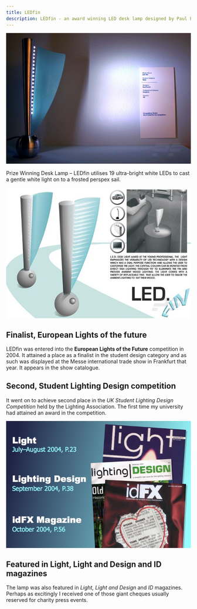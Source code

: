 ```yaml
---
title: LEDfin
description: LEDfin - an award winning LED desk lamp designed by Paul Foster. Finalist European Lights of the future, 2nd Lighting Association Student Lighting Design competition
---
```

![LEDfin on display European Lights of the Future exhibition](/assets/images/ledfin.jpg)

Prize Winning Desk Lamp – LEDfin utilises 19 ultra-bright white LEDs to cast a gentle white light on to a frosted perspex sail.

![LEDfin submitted design board](/assets/images/ledfin_board.jpg)

## Finalist, European Lights of the future

LEDfin was entered into the **European Lights of the Future** competition in 2004. It attained a place as a finalist in the student design category and as such was displayed at the Messe international trade show in Frankfurt that year. It appears in the show catalogue.

## Second, Student Lighting Design competition

It went on to achieve second place in the *UK Student Lighting Design Competition* held by the Lighting Association. The first time my university had attained an award in the competition. 

![Magazines in which LEDfin appeared](/assets/images/ledfin_magazines.jpg)

## Featured in Light, Light and Design and ID magazines

The lamp was also featured in _Light, Light and Design_ and _ID_ magazines. Perhaps as excitingly I received one of those giant cheques usually reserved for charity press events.